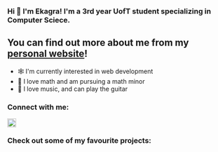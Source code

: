 ### Hi 👋 I'm Ekagra! I'm a 3rd year UofT student specializing in Computer Sciece.

## You can find out more about me from my [personal website](ekluthra.netlify.app)!
- 🕸️ I'm currently interested in web development
- 🧮 I love math and am pursuing a math minor
- 🎸 I love music, and can play the guitar

### Connect with me:

<img align="left" href="https://www.linkedin.com/in/ekagra-luthra/" alt="linkedin" width="20px" src="https://cdn.jsdelivr.net/npm/simple-icons@v3/icons/linkedin.svg">

<br />

### Check out some of my favourite projects:
